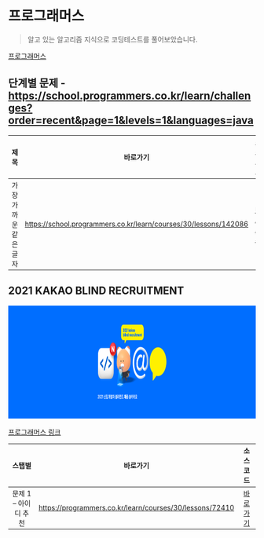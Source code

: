 # 프로그래머스

> 알고 있는 알고리즘 지식으로 코딩테스트를 풀어보았습니다.

[프로그래머스](https://programmers.co.kr/)

## 단계별 문제 - https://school.programmers.co.kr/learn/challenges?order=recent&page=1&levels=1&languages=java

|      제목      |                               바로가기                                |            소스코드             |
|:------------:|:-----------------------------------------------------------------:|:---------------------------:|
| 가장 가까운 같은 글자 | https://school.programmers.co.kr/learn/courses/30/lessons/142086  | [바로가기](./level1/Chap1.java) |

## 2021 KAKAO BLIND RECRUITMENT

<img src="../resource/2021kakao_large2.png" width="1000" height="230" alt="2021 KAKAO BLIND RECRUITMENT"/>

[프로그래머스 링크](https://programmers.co.kr/competitions/317/2021-kakao-blind-recruitment)

|      스탭별      |                           바로가기                           |                소스코드                 |
|:-------------:|:--------------------------------------------------------:|:-----------------------------------:|
| 문제 1 – 아이디 추천 | https://programmers.co.kr/learn/courses/30/lessons/72410 | [바로가기](./kakao/y2021/Solution.java) |